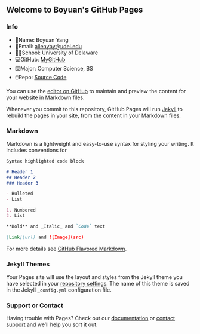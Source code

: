 ## Welcome to Boyuan's GitHub Pages

### Info
- 🧐Name: Boyuan Yang
- 📧Email: allenyby@udel.edu
- 👨‍🎓School: University of Delaware
- 💻GitHub: [MyGitHub](https://github.com/boyuan1228)
- ⌨️Major: Computer Science, BS
- 🖱️Repo: [Source Code](https://github.com/boyuan1228/boyuan1228.github.io/blob/main/README.md)






You can use the [editor on GitHub](https://github.com/boyuan1228/boyuan1228.github.io/edit/main/README.md) to maintain and preview the content for your website in Markdown files.

Whenever you commit to this repository, GitHub Pages will run [Jekyll](https://jekyllrb.com/) to rebuild the pages in your site, from the content in your Markdown files.

### Markdown

Markdown is a lightweight and easy-to-use syntax for styling your writing. It includes conventions for

```markdown
Syntax highlighted code block

# Header 1
## Header 2
### Header 3

- Bulleted
- List

1. Numbered
2. List

**Bold** and _Italic_ and `Code` text

[Link](url) and ![Image](src)
```

For more details see [GitHub Flavored Markdown](https://guides.github.com/features/mastering-markdown/).

### Jekyll Themes

Your Pages site will use the layout and styles from the Jekyll theme you have selected in your [repository settings](https://github.com/boyuan1228/boyuan1228.github.io/settings/pages). The name of this theme is saved in the Jekyll `_config.yml` configuration file.

### Support or Contact

Having trouble with Pages? Check out our [documentation](https://docs.github.com/categories/github-pages-basics/) or [contact support](https://support.github.com/contact) and we’ll help you sort it out.
